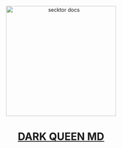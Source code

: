    <p align="center">  
  <a href="https://telegra.ph/file/cf16fa556d0012fec28b7.mp4">
    <img alt="secktor docs" height="300" src="https://telegra.ph/file/cf16fa556d0012fec28b7.mp4">
    <h1 align="center"> DARK QUEEN MD </h1>
